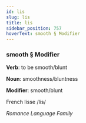 ```yaml
---
id: lis
slug: lis
title: lis
sidebar_position: 757
hoverText: smooth § Modifier
---
```


### smooth § Modifier

**Verb**: to be smooth/blunt

**Noun**: smoothness/bluntness

**Modifier**: smooth/blunt

French lisse /lis/

*Romance Language Family*